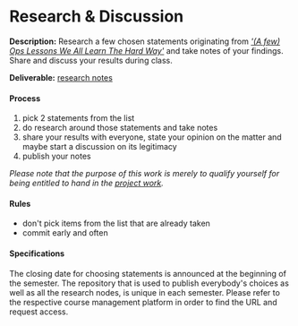 Research & Discussion
=====================


__Description:__ Research a few chosen statements originating from 
[*'(A few) Ops Lessons We All Learn The Hard Way'*](https://www.netmeister.org/blog/ops-lessons.html) and take notes of
your findings. Share and discuss your results during class.

__Deliverable:__ [research notes](./deliverables/research_notes.md)


#### Process

1. pick 2 statements from the list
2. do research around those statements and take notes
3. share your results with everyone, state your opinion on the matter and maybe start a discussion on its legitimacy
4. publish your notes 

*Please note that the purpose of this work is merely to qualify yourself for being entitled to hand in the
[project work](./project.md).*


#### Rules

* don't pick items from the list that are already taken
* commit early and often


#### Specifications

The closing date for choosing statements is announced at the beginning of the semester. The repository that is
used to publish everybody's choices as well as all the research nodes, is unique in each semester. Please refer to
the respective course management platform in order to find the URL and request access.
